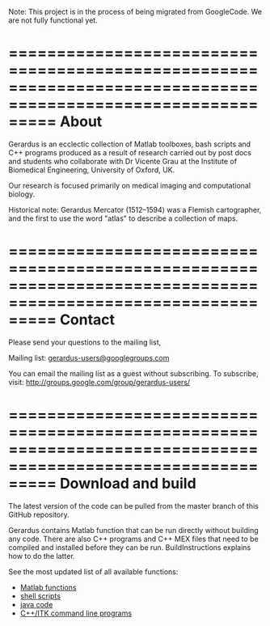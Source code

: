 Note: This project is in the process of being migrated from GoogleCode. We are not fully functional yet.

=============================================================================================================
About
=============================================================================================================

Gerardus is an ecclectic collection of Matlab toolboxes, bash scripts and C++ programs produced as a result
of research carried out by post docs and students who collaborate with Dr Vicente Grau at the Institute of
Biomedical Engineering, University of Oxford, UK.

Our research is focused primarily on medical imaging and computational biology.

Historical note: Gerardus Mercator (1512–1594) was a Flemish cartographer, and the first to use the word 
"atlas" to describe a collection of maps.

=============================================================================================================
Contact
=============================================================================================================

Please send your questions to the mailing list,

Mailing list: gerardus-users@googlegroups.com

You can email the mailing list as a guest without subscribing. To subscribe, visit: http://groups.google.com/group/gerardus-users/

=============================================================================================================
Download and build
=============================================================================================================

The latest version of the code can be pulled from the master branch of this GitHub repository.

Gerardus contains Matlab function that can be run directly without building any code. There are also C++ programs and C++ MEX files that need to be compiled and installed before they can be run. BuildInstructions explains how to do the latter.

See the most updated list of all available functions:

* [Matlab functions](matlab/README)
* [shell scripts](shell-script/README)
* [java code](java/README)
* [C++/ITK command line programs](cpp/README)
